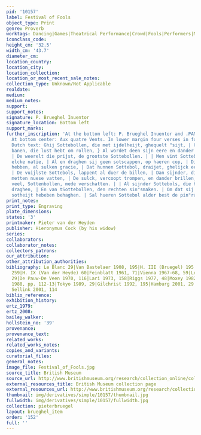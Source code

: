 ```yaml
---
pid: '10157'
label: Festival of Fools
object_type: Print
genre: Proverb
worktags: Dancing|Games|Theatrical Performance|Crowd|Fools|Performers|Musical instruments
iconclass_code:
height_cm: '32.5'
width_cm: '43.7'
diameter_cm:
location_country:
location_city:
location_collection:
location_or_most_recent_sale_notes:
collection_type: Unknown/Not Applicable
realdate:
medium:
medium_notes:
support:
support_notes:
signature: P. Brueghel Inuentor
signature_location: Bottom left
support_marks:
further_inscription: 'At the bottom left: P. Brueghel Inuentor and .PAME. [monogram].
  At bottom center: Aux quatre Vents. In lower margin four verses in four lines of
  Dutch text: Ghij Sottebollen, die met ijdelheijt, ghequelt "sijt, | Compt al ter
  banen, die lust hebt om rollen, } Al wordet deen sijn eere en dander tgelt" quijt,
  | De weerelt die prijst, de grootste Sottebollen. | | Men vint Sottebols, onder
  elcke natie, | Al en draghen sij geen sotscappen, op haeren cop, | Die int dansen
  hebben, al sulken gracie, | Dat hunnen Sottebol, draijet, ghelijck eenen top. |
  | De vuijlste Sottebols, lappent al duer de billen, | Dan sijnder, die d''een dander,
  metten nuese vatten, | De sulck, vercoopt trompen, en dander brillen, | Daer sij
  veel, Sottenbollen, mede verschatten. | | Al sijnder Sottebols, die haer wijbelijck
  draghen, | En van tSottebollen, den rechten sin"smaken. | Om dat sij in hun selfs
  sotheijt hebeben behaghen. | Sal hueren Sottebol alder best de pin"raken.'
print_notes:
print_type: Engraving
plate_dimensions:
states: '3'
printmaker: Pieter van der Heyden
publisher: Hieronymus Cock (by his widow)
series:
collaborators:
collaborator_notes:
collectors_patrons:
our_attribution:
other_attribution_authorities:
bibliography: Le Blanc 29|Van Bastelaer 1908, 195|H. III (Bruegel) 195|H. IV (Cock)
  259|H. IX (Van der Heyde) 60|Feinblatt 1961, 71|Vienna 1967-68, 59|Lebeer 1969,
  29|De Pauw-De Veen 1970, 116|Lari 1973, 158|Riggs 1977, 48|Moxey 1982|Marijnissen
  1988, pp. 112-13|Tokyo 1989, 29|Gilchrist 1992, 195|Hamburg 2001, 29|Orenstein and
  Sellink 2001, 114
biblio_reference:
exhibition_history:
ertz_1979:
ertz_2008:
bailey_walker:
hollstein_no: '39'
provenance:
provenance_text:
related_works:
related_works_notes:
copies_and_variants:
curatorial_files:
general_notes:
image_file: Festival_of_Fools.jpg
source_title: British Museum
source_url: http://www.britishmuseum.org/research/collection_online/collection_object_details/collection_image_gallery.aspx
external_resources_title: British Museum collection page
external_resources_url: http://www.britishmuseum.org/research/collection_online/collection_object_details.aspx
thumbnail: img/derivatives/simple/10157/thumbnail.jpg
fullwidth: img/derivatives/simple/10157/fullwidth.jpg
collection: pieterbruegel
layout: brueghel_item
order: '152'
full: ''
---
```

